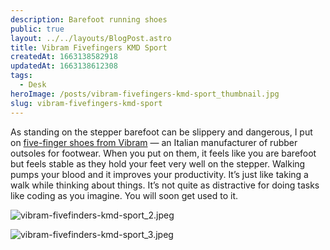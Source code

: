 ```yaml
---
description: Barefoot running shoes
public: true
layout: ../../layouts/BlogPost.astro
title: Vibram Fivefingers KMD Sport
createdAt: 1663138582918
updatedAt: 1663138612308
tags:
  - Desk
heroImage: /posts/vibram-fivefingers-kmd-sport_thumbnail.jpg
slug: vibram-fivefingers-kmd-sport
---
```



As standing on the stepper barefoot can be slippery and dangerous, I put on [five-finger shoes from Vibram](https://amzn.to/3an0qwh) — an Italian manufacturer of rubber outsoles for footwear. When you put on them, it feels like you are barefoot but feels stable as they hold your feet very well on the stepper. Walking pumps your blood and it improves your productivity. It’s just like taking a walk while thinking about things. It’s not quite as distractive for doing tasks like coding as you imagine. You will soon get used to it.

![vibram-fivefinders-kmd-sport_2.jpeg](/posts/vibram-fivefingers-kmd-sport_vibram-fivefinders-kmd-sport-2-jpeg.jpg)

![vibram-fivefinders-kmd-sport_3.jpeg](/posts/vibram-fivefingers-kmd-sport_vibram-fivefinders-kmd-sport-3-jpeg.jpg)
